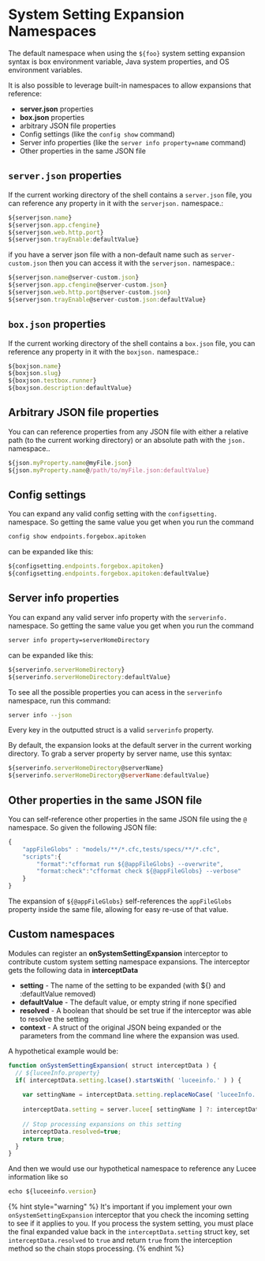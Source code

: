 # System Setting Expansion Namespaces

The default namespace when using the `${foo}` system setting expansion syntax is box environment variable, Java system properties, and OS environment variables.

It is also possible to leverage built-in namespaces to allow expansions that reference:

* **server.json** properties
* **box.json** properties
* arbitrary JSON file properties
* Config settings (like the `config show` command)
* Server info properties (like the `server info property=name` command)
* Other properties in the same JSON file

## `server.json` properties

If the current working directory of the shell contains a `server.json` file, you can reference any property in it with the `serverjson.` namespace.:

```javascript
${serverjson.name}
${serverjson.app.cfengine}
${serverjson.web.http.port}
${serverjson.trayEnable:defaultValue}
```

if you have a server json file with a non-default name such as `server-custom.json` then you can access it with the `serverjson.` namespace.:

```javascript
${serverjson.name@server-custom.json}
${serverjson.app.cfengine@server-custom.json}
${serverjson.web.http.port@server-custom.json}
${serverjson.trayEnable@server-custom.json:defaultValue}
```

## `box.json` properties

If the current working directory of the shell contains a `box.json` file, you can reference any property in it with the `boxjson.` namespace.:

```javascript
${boxjson.name}
${boxjson.slug}
${boxjson.testbox.runner}
${boxjson.description:defaultValue}
```

## Arbitrary JSON file properties

You can can reference properties from any JSON file with either a relative path (to the current working directory) or an absolute path with the `json.` namespace..

```javascript
${json.myProperty.name@myFile.json}
${json.myProperty.name@/path/to/myFile.json:defaultValue}
```

## Config settings

You can expand any valid config setting with the `configsetting.` namespace. So getting the same value you get when you run the command

```bash
config show endpoints.forgebox.apitoken
```

can be expanded like this:

```javascript
${configsetting.endpoints.forgebox.apitoken}
${configsetting.endpoints.forgebox.apitoken:defaultValue}
```

## Server info properties

You can expand any valid server info property with the `serverinfo.` namespace. So getting the same value you get when you run the command

```bash
server info property=serverHomeDirectory
```

can be expanded like this:

```javascript
${serverinfo.serverHomeDirectory}
${serverinfo.serverHomeDirectory:defaultValue}
```

To see all the possible properties you can acess in the `serverinfo` namespace, run this command:

```bash
server info --json
```

Every key in the outputted struct is a valid `serverinfo` property.

By default, the expansion looks at the default server in the current working directory. To grab a server property by server name, use this syntax:

```javascript
${serverinfo.serverHomeDirectory@serverName}
${serverinfo.serverHomeDirectory@serverName:defaultValue}
```

## Other properties in the same JSON file

You can self-reference other properties in the same JSON file using the `@` namespace. So given the following JSON file:

```javascript
{
    "appFileGlobs" : "models/**/*.cfc,tests/specs/**/*.cfc",
    "scripts":{
        "format":"cfformat run ${@appFileGlobs} --overwrite",
        "format:check":"cfformat check ${@appFileGlobs} --verbose"
    }
}
```

The expansion of `${@appFileGlobs}` self-references the `appFileGlobs` property inside the same file, allowing for easy re-use of that value.

## Custom namespaces

Modules can register an **onSystemSettingExpansion** interceptor to contribute custom system setting namespace expansions. The interceptor gets the following data in **interceptData**

* **setting** - The name of the setting to be expanded (with ${} and :defaultValue removed)
* **defaultValue** - The default value, or empty string if none specified
* **resolved** - A boolean that should be set true if the interceptor was able to resolve the setting
* **context** - A struct of the original JSON being expanded or the parameters from the command line where the expansion was used.

A hypothetical example would be:

```javascript
function onSystemSettingExpansion( struct interceptData ) {	
  // ${luceeInfo.property}
  if( interceptData.setting.lcase().startsWith( 'luceeinfo.' ) ) {
		
    var settingName = interceptData.setting.replaceNoCase( 'luceeInfo.', '', 'one' );
				
    interceptData.setting = server.lucee[ settingName ] ?: interceptData.defaultValue;
		
    // Stop processing expansions on this setting
    interceptData.resolved=true;
    return true;
  }	
}
```

And then we would use our hypothetical namespace to reference any Lucee information like so

```javascript
echo ${luceeinfo.version}
```

{% hint style="warning" %}
It's important if you implement your own `onSystemSettingExpansion` interceptor that you check the incoming setting to see if it applies to you. If you process the system setting, you must place the final expanded value back in the `interceptData.setting` struct key, set `interceptData.resolved` to `true` and return `true` from the interception method so the chain stops processing.
{% endhint %}
